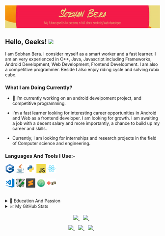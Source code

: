 <!--### Hi there I'm Sobhan 👋-->
<!-- ### I'm a Son, Student, Competitive Programmer, and Learner! -->

<p align='center'>
  <a href="https://github.com/SobhanBera/SobhanBera">
    <img src="https://github.com/SobhanBera/SobhanBera/blob/master/sobhan.gif" width="600" height="74" /></a>
</p>

## Hello, Geeks! <img src="https://media.giphy.com/media/hvRJCLFzcasrR4ia7z/giphy.gif" width="25px">

I am Sobhan Bera. I consider myself as a smart worker and a fast learner. I am an very experienced in C++, Java, Javascript including Frameworks, Android Development, Web Development, Frontend Development. I am also a competitive programmer. Beside I also enjoy riding cycle and solving rubix cube.

### What I am Doing Currently?

- 🔭 I’m currently working on an android develpoment project, and competitive programming.

- I'm a fast learner looking for interesting career opportunities in Android and Web as a frontend developer. I am looking for growth. I am awaiting a job with a decent salary and more importantly, a chance to build up my career and skills.

- Currently, I am looking for internships and research projects in the field of Computer science and engineering.

### Languages And Tools I Use:-

<code><img height="30" src="https://raw.githubusercontent.com/github/explore/80688e429a7d4ef2fca1e82350fe8e3517d3494d/topics/cpp/cpp.png"></code>
<code><img height="30" src="https://raw.githubusercontent.com/github/explore/80688e429a7d4ef2fca1e82350fe8e3517d3494d/topics/java/java.png"></code>
<code><img height="30" src="https://raw.githubusercontent.com/github/explore/80688e429a7d4ef2fca1e82350fe8e3517d3494d/topics/python/python.png"></code>
<code><img height="30" src="https://raw.githubusercontent.com/github/explore/80688e429a7d4ef2fca1e82350fe8e3517d3494d/topics/javascript/javascript.png"></code>
<code><img height="30" src="https://raw.githubusercontent.com/github/explore/80688e429a7d4ef2fca1e82350fe8e3517d3494d/topics/react/react.png"></code>

<code><img height="30" src="https://raw.githubusercontent.com/github/explore/80688e429a7d4ef2fca1e82350fe8e3517d3494d/topics/visual-studio-code/visual-studio-code.png"></code>
<code><img height="30" src="https://raw.githubusercontent.com/github/explore/80688e429a7d4ef2fca1e82350fe8e3517d3494d/topics/vim/vim.png"></code>
<code><img height="30" src="https://raw.githubusercontent.com/github/explore/80688e429a7d4ef2fca1e82350fe8e3517d3494d/topics/sublime-text/sublime-text.png"></code>
<code><img height="30" src="https://raw.githubusercontent.com/github/explore/80688e429a7d4ef2fca1e82350fe8e3517d3494d/topics/atom/atom.png"></code>
<code><img height="30" src="https://raw.githubusercontent.com/github/explore/80688e429a7d4ef2fca1e82350fe8e3517d3494d/topics/git/git.png"></code>

<br/>

<details>
  <summary>📃 Education And Passion</summary>

## Education

- **Holy Home English High School Balaghat M.P.**\
📆 2010 - 2018
- **Balaghat English Higher Secondary School Balaghat M.P.**\
📆 2018 - 2002

## Passion

- Coding and Programming\
📆 2018 - Moment
- **Self Taught** Android Developer(Intermediate).\
📆 2018 - Moment
- Competitive Programming\
📆 2019 - Moment

</details>


<details>

<summary>📈 My GitHub Stats</summary>
  <p align='left'>
    <a href="#"><img src="https://github-readme-stats.vercel.app/api?username=SobhanBera&show_icons=true&count_private=true&theme=radical" width="380"></a>
  </p>

[![Top Langs](https://github-readme-stats.vercel.app/api/top-langs/?username=SobhanBera&layout=compact)](https://github.com/SobhanBera)
  
  <p align='left'>
    <img src="https://github-profile-trophy.vercel.app/?username=SobhanBera&theme=gruvbox&column=3&margin-w=15&margin-h=15"/>
  <!--      (https://github.com/SobhanBera/github-profile-trophy) -->
  </p>
</details>

<p align='center'>
  <a href="https://www.linkedin.com/in/sobhan-bera-82a435197/">
    <img src="https://img.shields.io/badge/linkedin-%230077B5.svg?&style=for-the-badge&logo=linkedin&logoColor=white" />
  </a>&nbsp;&nbsp;
  <a href="https://www.instagram.com/sobhanbera_/">
    <img src="https://img.shields.io/badge/instagram-%23E4405F.svg?&style=for-the-badge&logo=instagram&logoColor=white" />        
  </a>&nbsp;&nbsp;
</p>

<p align='center'>
  <a href="https://www.facebook.com/sobhan.b.90/">
    <img src="https://img.shields.io/badge/facebook-%233b5998.svg?&style=for-the-badge&logo=facebook&logoColor=white" />
  </a>&nbsp;&nbsp;
  <a href="https://twitter.com/BeraSobhan">
    <img src="https://img.shields.io/badge/twitter-%2300acee.svg?&style=for-the-badge&logo=twitter&logoColor=white" />        
  </a>&nbsp;&nbsp;
  <a href="mailto:dhruvjainpenny@gmail.com">
    <img src="https://img.shields.io/badge/-sobhanbera258@gmail.com-c14438?style=for-the-badge&logo=Gmail&logoColor=white&link=mailto:sobhanbera258@gmail.com" />
  </a>&nbsp;&nbsp;
</p>

[linkedin]: https://www.linkedin.com/in/sobhan-bera-82a435197/
[twitter]: https://twitter.com/BeraSobhan
[instagram]: https://www.instagram.com/sobhanbera_/
[facebook]: https://www.facebook.com/sobhan.b.90/
[vim]: https://www.vim.org/download.php
[atom]: https://atom.io/
[sublime]: https://www.sublimetext.com/
[android]: https://developer.android.com/studio/
[vsc]: https://code.visualstudio.com/
[git]: https://git-scm.com/downloads

